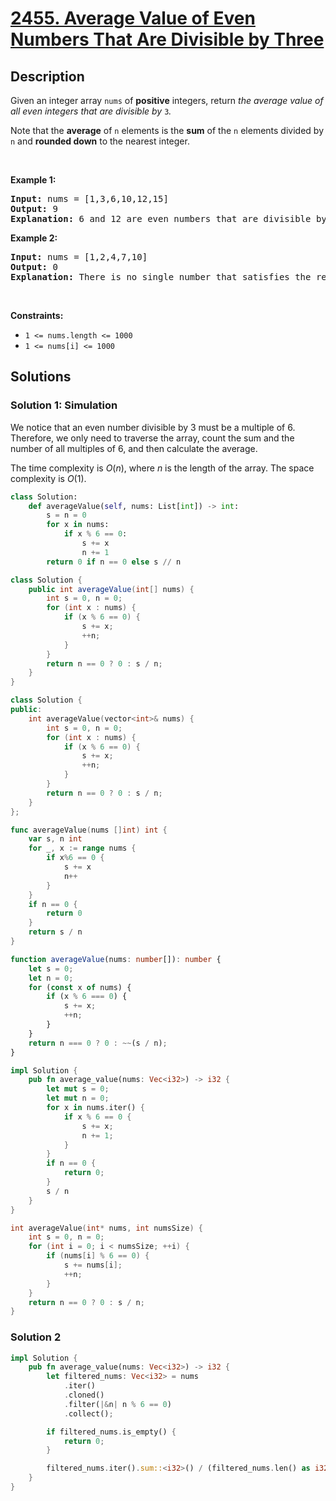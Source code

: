 # [2455. Average Value of Even Numbers That Are Divisible by Three](https://leetcode.com/problems/average-value-of-even-numbers-that-are-divisible-by-three)


## Description

<p>Given an integer array <code>nums</code> of <strong>positive</strong> integers, return <em>the average value of all even integers that are divisible by</em> <code>3</code><i>.</i></p>

<p>Note that the <strong>average</strong> of <code>n</code> elements is the <strong>sum</strong> of the <code>n</code> elements divided by <code>n</code> and <strong>rounded down</strong> to the nearest integer.</p>

<p>&nbsp;</p>
<p><strong class="example">Example 1:</strong></p>

<pre>
<strong>Input:</strong> nums = [1,3,6,10,12,15]
<strong>Output:</strong> 9
<strong>Explanation:</strong> 6 and 12 are even numbers that are divisible by 3. (6 + 12) / 2 = 9.
</pre>

<p><strong class="example">Example 2:</strong></p>

<pre>
<strong>Input:</strong> nums = [1,2,4,7,10]
<strong>Output:</strong> 0
<strong>Explanation:</strong> There is no single number that satisfies the requirement, so return 0.
</pre>

<p>&nbsp;</p>
<p><strong>Constraints:</strong></p>

<ul>
	<li><code>1 &lt;= nums.length &lt;= 1000</code></li>
	<li><code>1 &lt;= nums[i] &lt;= 1000</code></li>
</ul>

## Solutions

### Solution 1: Simulation

We notice that an even number divisible by $3$ must be a multiple of $6$. Therefore, we only need to traverse the array, count the sum and the number of all multiples of $6$, and then calculate the average.

The time complexity is $O(n)$, where $n$ is the length of the array. The space complexity is $O(1)$.

<!-- tabs:start -->

```python
class Solution:
    def averageValue(self, nums: List[int]) -> int:
        s = n = 0
        for x in nums:
            if x % 6 == 0:
                s += x
                n += 1
        return 0 if n == 0 else s // n
```

```java
class Solution {
    public int averageValue(int[] nums) {
        int s = 0, n = 0;
        for (int x : nums) {
            if (x % 6 == 0) {
                s += x;
                ++n;
            }
        }
        return n == 0 ? 0 : s / n;
    }
}
```

```cpp
class Solution {
public:
    int averageValue(vector<int>& nums) {
        int s = 0, n = 0;
        for (int x : nums) {
            if (x % 6 == 0) {
                s += x;
                ++n;
            }
        }
        return n == 0 ? 0 : s / n;
    }
};
```

```go
func averageValue(nums []int) int {
	var s, n int
	for _, x := range nums {
		if x%6 == 0 {
			s += x
			n++
		}
	}
	if n == 0 {
		return 0
	}
	return s / n
}
```

```ts
function averageValue(nums: number[]): number {
    let s = 0;
    let n = 0;
    for (const x of nums) {
        if (x % 6 === 0) {
            s += x;
            ++n;
        }
    }
    return n === 0 ? 0 : ~~(s / n);
}
```

```rust
impl Solution {
    pub fn average_value(nums: Vec<i32>) -> i32 {
        let mut s = 0;
        let mut n = 0;
        for x in nums.iter() {
            if x % 6 == 0 {
                s += x;
                n += 1;
            }
        }
        if n == 0 {
            return 0;
        }
        s / n
    }
}
```

```c
int averageValue(int* nums, int numsSize) {
    int s = 0, n = 0;
    for (int i = 0; i < numsSize; ++i) {
        if (nums[i] % 6 == 0) {
            s += nums[i];
            ++n;
        }
    }
    return n == 0 ? 0 : s / n;
}
```

<!-- tabs:end -->

### Solution 2

<!-- tabs:start -->

```rust
impl Solution {
    pub fn average_value(nums: Vec<i32>) -> i32 {
        let filtered_nums: Vec<i32> = nums
            .iter()
            .cloned()
            .filter(|&n| n % 6 == 0)
            .collect();

        if filtered_nums.is_empty() {
            return 0;
        }

        filtered_nums.iter().sum::<i32>() / (filtered_nums.len() as i32)
    }
}
```

<!-- tabs:end -->

<!-- end -->
